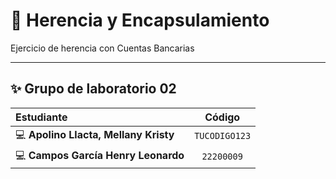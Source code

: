# 👋 Herencia y Encapsulamiento

Ejercicio de herencia con Cuentas Bancarias

---

## ✨ Grupo de laboratorio 02
| Estudiante                    | Código  |
|:-----------------------------------------|:--------------------:|
| 💻 **Apolino Llacta, Mellany Kristy** |    `TUCODIGO123`     |
| 💻 **Campos García Henry Leonardo**      |      `22200009`      |